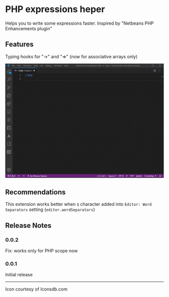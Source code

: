 # PHP expressions heper

Helps you to write some expressions faster. Inspired by "Netbeans PHP Enhancements plugin"

## Features

Typing hooks for "->" and "=>" (now for associative arrays only)

![demo](https://github.com/mikbox74/php-expressions-helper/raw/master/demo.gif)


## Recommendations

This extension works better when `$` character added into `Editor: Word Separators` setting (`editor.wordSeparators`)

## Release Notes

### 0.0.2

Fix: works only for PHP scope now

### 0.0.1

Initial release

_________________

Icon courtesy of Iconsdb.com